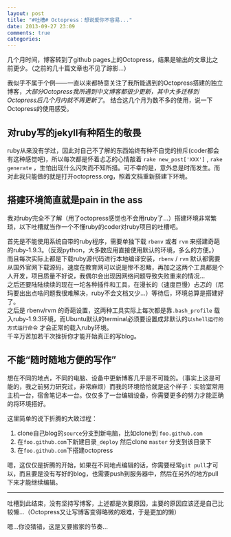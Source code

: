 ```yaml
---
layout: post
title: "#吐槽# Octopress：想说爱你不容易..."
date: 2013-09-27 23:09
comments: true
categories: 
---
```


几个月时间，博客转到了github pages上的Octopress，结果是输出的文章比之前更少。（之前的几十篇文章也不见了踪影...）

我似乎不属于个例——一直以来都特意关注了我所能遇到的Octopress搭建的独立博客，*大部分Octopress我所遇到中文博客都很少更新，其中大多迁移到Octopress后几个月内就不再更新了*。
结合这几个月为数不多的使用，说一下Octopress的使用感受。

## 对ruby写的jekyll有种陌生的敬畏

ruby从来没有学过，因此对自己不了解的东西始终有种不自觉的排斥(coder都会有这种感觉吧)，所以每次都是怀着忐忑的心情敲着 `rake new_post['XXX']` , `rake generate` ，生怕出现什么闪失而不知所措。可不幸的是，意外总是时而发生。而对此我只能做的就是打开octopress.org，照着文档重新搭建下环境。

## 搭建环境简直就是pain in the ass

我对ruby完全不了解（用了octopress感觉也不会用ruby了...）搭建环境非常繁琐，以下吐槽就当作一个不懂ruby的coder对ruby项目的吐槽吧。

首先是不能使用系统自带的ruby程序，需要单独下载 `rbenv` 或者 `rvm` 来搭建奇葩的ruby-1.9.3。（反观python，大多数应用直接使用默认的环境，多么的方便。）  
而且每次实际上都是下载ruby源代码进行本地编译安装，`rbenv` / `rvm` 默认都需要从国外官网下载源码，速度在教育网可以说是惨不忍睹，再加之这两个工具都是个人开发，项目质量不好说，我偶尔会出现因网络问题导致失败重来的情况...  
之后还要陆陆续续的现在一坨各种插件和工具，在漫长的（速度巨慢）忐忑的（尼玛要出出点啥问题我很难解决，ruby不会文档又少...）等待后，环境总算是搭建好了。  
之后是 rbenv/rvm 的奇葩设置，这两种工具实际上每次都是靠`.bash_profile` 载入ruby-1.9.3环境，而Ubuntu默认的terminal必须要设置成非默认的`以shell运行的方式运行命令` 才会正常的载入ruby环境。  
千辛万苦加若干次挫折你才能开始真正的写blog。  

## 不能“随时随地方便的写作”

想在不同的地点，不同的电脑、设备中更新博客几乎是不可能的。（事实上这是可能的，我之前努力研究过，非常麻烦）而我的环境恰恰就是这个样子：实验室常用主机一台，宿舍笔记本一台。仅仅多了一台编辑设备，你需要更多的努力才能正确的将环境搭好。

这里简单的说下折腾的大致过程：

1. clone自己blog的`source`分支到新电脑，比如clone到 `foo.github.com`
2. 在`foo.github.com`下新建目录`_deploy` 然后clone `master` 分支到该目录下
3. 在`foo.github.com`下搭建octopress

嗯，这仅仅是折腾的开始，如果在不同地点编辑的话，你需要经常`git pull`才可以，而且要是没有写好的blog，也需要push到服务器中，然后在另外的地方pull下来才能继续编辑。

_______

吐槽到此结束，没有坚持写博客，上述都是次要原因，主要的原因应该还是自己比较懒...（Octopress又让写博客变得略微的艰难，于是更加的懒）

嗯...你没猜错，这是又要搬家的节奏...

